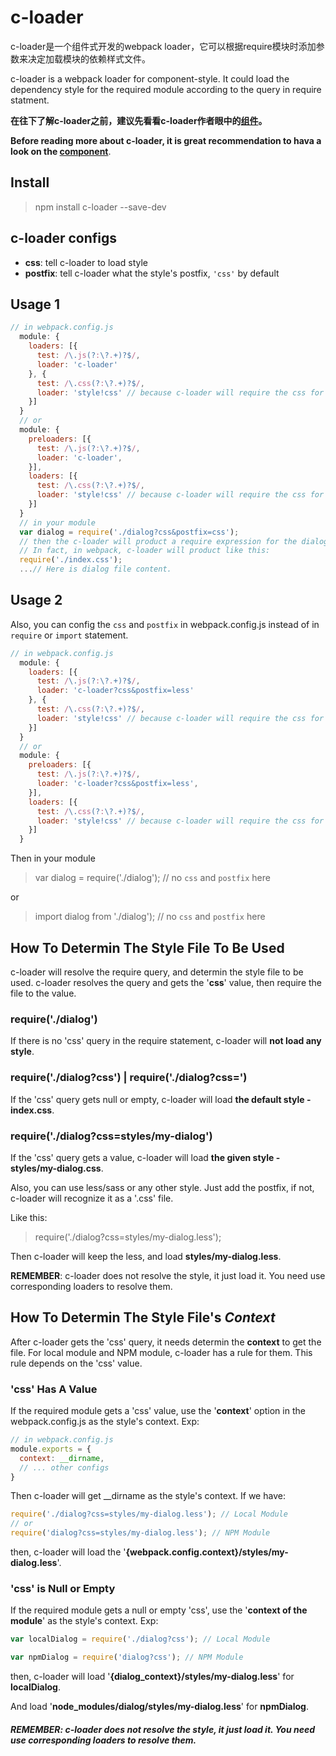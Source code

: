 # c-loader
c-loader是一个组件式开发的webpack loader，它可以根据require模块时添加参数来决定加载模块的依赖样式文件。

c-loader is a webpack loader for component-style. It could load the dependency style for the required module according to the query in require statment.

**在往下了解c-loader之前，建议先看看c-loader作者眼中的[组件](https://github.com/vqun/blog/blob/master/%E7%BB%84%E4%BB%B6.md)。**

**Before reading more about c-loader, it is great recommendation to hava a look on the [component](https://github.com/vqun/blog/blob/master/%E7%BB%84%E4%BB%B6.md)**.

## Install
> npm install c-loader --save-dev

## c-loader configs
* **css**: tell c-loader to load style
* **postfix**: tell c-loader what the style's postfix, `'css'` by default

## Usage 1
```javascript
// in webpack.config.js
  module: {
    loaders: [{
      test: /\.js(?:\?.+)?$/,
      loader: 'c-loader'
    }, {
      test: /\.css(?:\?.+)?$/,
      loader: 'style!css' // because c-loader will require the css for the required module, you need the style and css loader to handle the css
    }]
  }
  // or
  module: {
    preloaders: [{
      test: /\.js(?:\?.+)?$/,
      loader: 'c-loader',
    }],
    loaders: [{
      test: /\.css(?:\?.+)?$/,
      loader: 'style!css' // because c-loader will require the css for the required module, you need the style and css loader to handle the css
    }]
  }
  // in your module
  var dialog = require('./dialog?css&postfix=css');
  // then the c-loader will product a require expression for the dialog module. In this example, it will require index.css relative to dialog file.
  // In fact, in webpack, c-loader will product like this:
  require('./index.css');
  ...// Here is dialog file content.
```

## Usage 2
Also, you can config the `css` and `postfix` in webpack.config.js instead of in `require` or `import` statement.

```javascript
// in webpack.config.js
  module: {
    loaders: [{
      test: /\.js(?:\?.+)?$/,
      loader: 'c-loader?css&postfix=less'
    }, {
      test: /\.css(?:\?.+)?$/,
      loader: 'style!css' // because c-loader will require the css for the required module, you need the style and css loader to handle the css
    }]
  }
  // or
  module: {
    preloaders: [{
      test: /\.js(?:\?.+)?$/,
      loader: 'c-loader?css&postfix=less',
    }],
    loaders: [{
      test: /\.css(?:\?.+)?$/,
      loader: 'style!css' // because c-loader will require the css for the required module, you need the style and css loader to handle the css
    }]
  }
```
Then in your module

> var dialog = require('./dialog'); // no `css` and `postfix` here

or

> import dialog from './dialog'); // no `css` and `postfix` here


## How To Determin The Style File To Be Used
c-loader will resolve the require query, and determin the style file to be used. c-loader resolves the query and gets the '**css**' value, then require the file to the value.

### require('./dialog')
If there is no 'css' query in the require statement, c-loader will **not load any style**.

### require('./dialog?css') | require('./dialog?css=')
If the 'css' query gets null or empty, c-loader will load **the default style - index.css**.

### require('./dialog?css=styles/my-dialog')
If the 'css' query gets a value, c-loader will load **the given style - styles/my-dialog.css**.

Also, you can use less/sass or any other style. Just add the postfix, if not, c-loader will recognize it as a '.css' file.

Like this:
> require('./dialog?css=styles/my-dialog.less');

Then c-loader will keep the less, and load **styles/my-dialog.less**.

**REMEMBER**: c-loader does not resolve the style, it just load it. You need use corresponding loaders to resolve them.

## How To Determin The Style File's *Context*
After c-loader gets the 'css' query, it needs determin the **context** to get the file. For local module and NPM module, c-loader has a rule for them. This rule depends on the 'css' value.

### 'css' Has A Value
If the required module gets a 'css' value, use the '**context**' option in the webpack.config.js as the style's context. Exp:
```javascript
// in webpack.config.js
module.exports = {
  context: __dirname,
  // ... other configs
}
```

Then c-loader will get __dirname as the style's context. If we have:
```javascript
require('./dialog?css=styles/my-dialog.less'); // Local Module
// or
require('dialog?css=styles/my-dialog.less'); // NPM Module
```

then, c-loader will load the '**{webpack.config.context}/styles/my-dialog.less**'.

### 'css' is Null or Empty
If the required module gets a null or empty 'css', use the '**context of the module**' as the style's context. Exp:
```javascript
var localDialog = require('./dialog?css'); // Local Module

var npmDialog = require('dialog?css'); // NPM Module
```
then, c-loader will load '**{dialog_context}/styles/my-dialog.less**' for **localDialog**.

And load '**node_modules/dialog/styles/my-dialog.less**' for **npmDialog**.

##### **REMEMBER**: c-loader does not resolve the style, it just load it. You need use corresponding loaders to resolve them.
